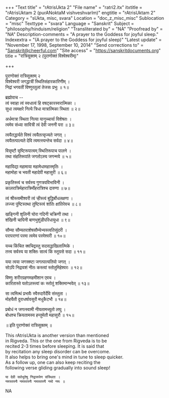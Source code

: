 +++
"Text title" = "rAtrisUkta 2"
"File name" = "ratri2.itx"
itxtitle = "rAtrisUktam 2 (purANoktaM vishveshvarIm)"
engtitle = "rAtrisUktam 2"
Category = "sUkta, misc, svara"
Location = "doc_z_misc_misc"
Sublocation = "misc"
Texttype = "svara"
Language = "Sanskrit"
Subject = "philosophy/hinduism/religion"
"Transliterated by" = "NA"
"Proofread by" = "NA"
Description-comments = "A prayer to the Goddess for joyful sleep."
Indexextra = "(A prayer to the Goddess for joyful sleep)"
"Latest update" = "November 17, 1998, September 10, 2014"
"Send corrections to" = "Sanskrit@cheerful.com"
"Site access" = "https://sanskritdocuments.org"
title = "रात्रिसूक्तम् २ (पुराणोक्तं विश्वेश्वरीम्)"

+++
  
 पुराणोक्तं रात्रिसूक्तम् २   
विश्वेश्वरी जगद्धात्रीं स्थितिसंहारकारिणीम् ।  
निद्रां भगवतीं विष्णुरतुलां तेजसः प्रभुः ॥ १॥  
  
ब्रह्मोवाच --  
त्वं स्वाहा त्वं स्वधात्वं हि वषट्कारस्वरात्मिका ।  
सुधा त्वमक्षरे नित्ये त्रिधा मात्रात्मिका स्थिता ॥ २॥  
  
अर्धमात्रा स्थिता नित्या यानुच्चार्या विशेषतः ।  
त्वमेव संध्या सावित्री त्वं देवी जननी परा ॥ ३॥  
  
त्वयैतद्धार्यते विश्वं त्वयैतत्सृज्यते जगत् ।  
त्वयैतत्पाल्यते देवि त्वमत्स्यन्तेच सर्वदा ॥ ४॥  
  
विसृष्टौ सृष्टिरूपात्वम् स्थितिरूपाच पालने ।  
तथा संहतिरूपांते जगतोऽस्य जगन्मये ॥ ५॥  
  
महाविद्या महामाया महामेधामहास्मृतिः ।  
महामोहा च भवती महादेवी महासुरी ॥ ६॥  
  
प्रकृतिस्त्वं च सर्वस्य गुणत्रयविभाविनी ।  
कालरात्रिर्महारात्रिर्मोहरात्रिश्च दारुणा ॥ ७॥  
  
त्वं श्रीस्त्वमीश्वरी त्वं ऱ्हीस्त्वं बुद्धिर्बोधलक्षणा ।  
लज्जा पुष्टिस्तथा तुष्टिस्त्वं शांतिः क्षांतिरेवच ॥ ८॥  
  
खङ्गिनी शृलिनी घोरा गदिनी चक्रिणी तथा ।  
शंखिनी चापिनी बाणभुशुंडीपरिधायुधा ॥ ९॥  
  
सौम्या सौम्यतराशेषसौम्येभ्यस्त्वतिसुंदरी ।  
परापराणां परमा त्वमेव परमेश्वरी ॥ १०॥  
  
यच्च किंचित क्वचिद्वस्तु सदसद्धाखिलात्मिके ।  
तत्त्व सर्वस्य या शक्तिः सात्वं किं स्तूयसे सदा ॥ ११॥  
  
यया त्वया जगस्रष्टा जगत्पात्यतियो जगत् ।  
सोऽपि निद्रावशं नीतः कस्त्वां स्तोतुमिहेश्वरः ॥ १२॥  
  
विष्णुः शरीरग्रहणमहमीशान एवच ।  
कारितास्ते यतोऽतस्त्वां कः स्तोतुं शक्तिमान्भवेत् ॥ १३॥  
  
सा त्वमित्थं प्रभावैः स्वैरुदारैर्देवि संस्तुता ।  
मोहयैतौ दुराधर्षावसुरौ मधुकैटभौ ॥ १४॥  
  
प्रबोधं न जगत्स्वामी नीयतामच्युतो लघु ।  
बोधश्च क्रियतामस्य हन्तुमेतौ महासुरौ ॥ १५॥  
  
॥ इति पुराणोक्तं रात्रिसूक्तम् ॥  
  
  
This rAtrisUkta is another version than mentioned  
in Rigveda. This or the one from Rigveda is to be  
recited 2-3 times before sleeping. It is said that  
by recitation any sleep disorder can be overcome.  
It also helps to bring one's mind in tune to sleep quicker.  
As a follow up, one can also keep reciting the  
following verse gliding gradually into sound sleep!  
  
    या देवी सर्वभूतेषु निद्रारूपेण संस्थिता ।  
    नमस्तस्यै नमस्तस्यै नमस्तस्यै नमो नमः ॥  
  
  
NA  
  
